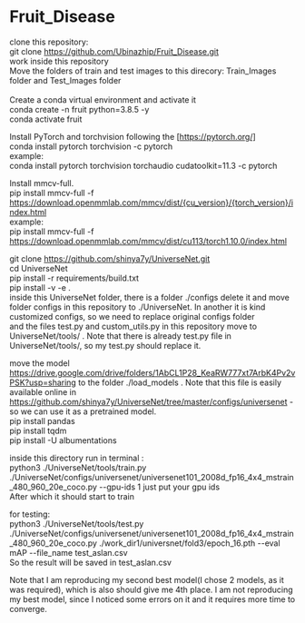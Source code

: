 # Fruit_Disease
clone this repository: <br/>
git clone https://github.com/Ubinazhip/Fruit_Disease.git <br/>
work inside this repository <br/>
Move the folders of train and test images to this direcory: Train_Images folder and Test_Images folder <br/>
<br/>
Create a conda virtual environment and activate it <br/>
conda create -n fruit python=3.8.5 -y <br/>
conda activate fruit

Install PyTorch and torchvision following the [https://pytorch.org/] <br/>
conda install pytorch torchvision -c pytorch <br/>
example: <br/>
conda install pytorch torchvision torchaudio cudatoolkit=11.3 -c pytorch <br/>

Install mmcv-full. <br/>
pip install mmcv-full -f https://download.openmmlab.com/mmcv/dist/{cu_version}/{torch_version}/index.html <br/> 
example: <br/>
pip install mmcv-full -f https://download.openmmlab.com/mmcv/dist/cu113/torch1.10.0/index.html <br/>

git clone https://github.com/shinya7y/UniverseNet.git <br/>
cd UniverseNet <br/>
pip install -r requirements/build.txt <br/>
pip install -v -e .  <br/>
inside this UniverseNet folder, there is a folder ./configs delete it and move folder configs in this repository to ./UniverseNet. In another it is kind customized configs, so we need to replace original configs folder <br/>
and the files test.py and custom_utils.py in this repository move to  UniverseNet/tools/  . Note that there is already test.py file in UniverseNet/tools/, so my test.py should replace it. <br>  

move the model https://drive.google.com/drive/folders/1AbCL1P28_KeaRW777xt7ArbK4Pv2vPSK?usp=sharing to the folder ./load_models . Note that this file is easily available online 
in https://github.com/shinya7y/UniverseNet/tree/master/configs/universenet - so we can use it as a pretrained model. <br/>
pip install pandas <br/>
pip install tqdm <br/>
pip install -U albumentations <br/>

inside this directory run in terminal : </br>
python3 ./UniverseNet/tools/train.py ./UniverseNet/configs/universenet/universenet101_2008d_fp16_4x4_mstrain_480_960_20e_coco.py --gpu-ids 1
just put your gpu ids <br/> 
After which it should start to train <br/>

for testing: <br/>
python3 ./UniverseNet/tools/test.py ./UniverseNet/configs/universenet/universenet101_2008d_fp16_4x4_mstrain_480_960_20e_coco.py ./work_dir1/universnet/fold3/epoch_16.pth --eval mAP --file_name test_aslan.csv <br/>
So the result will be saved in test_aslan.csv <br/>

Note that I am reproducing my second best model(I chose 2 models, as it was required), which is also should give me 4th place. I am not reproducing my best model, since I noticed some errors on it and it requires more time to converge.
